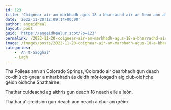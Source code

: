 ```yaml
---
id: 123
title: 'Còignear air am marbhadh agus 18 a bharrachd air an leon ann am mòr‑losgadh ann an Colorado'
date: '2022-11-20T12:09:14+00:00'
author: angeidheal
layout: post
guid: 'https://angeidhealur.scot/?p=123'
permalink: /2022-11-20-coignear-air-am-marbhadh-agus-18-a-bharrachd-air-an-leon-ann-am-mor%e2%80%91losgadh-ann-an-colorado/
image: /images/posts/2022-11-20-coignear-air-am-marbhadh-agus-18-a-bharrachd-air-an-leon-ann-an-losgadh-ann-an-colorado.webp
categories:
    - 'An t-Saoghal'
    - Lagh
---
```


Tha Poileas ann an Colorado Springs, Colorado air dearbhadh gun deach co‑dhiù còignear a mharbhadh às dèidh mòr‑losgadh aig club‑oidhche gèidh oidhche Shathairne.

Thathar cuideachd ag aithris gun deach 18 neach eile a leòn.

Thathar a’ creidsinn gun deach aon neach a chur an grèim.
